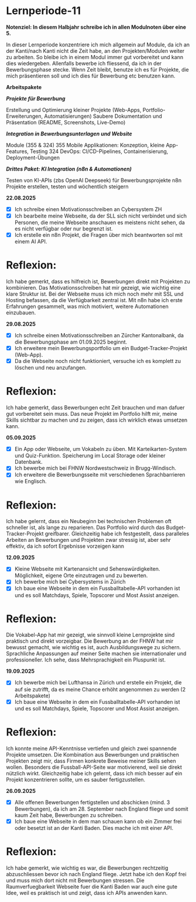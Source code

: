 # Lernperiode-11

**Notenziel: In diesem Halbjahr schreibe ich in allen Modulnoten über eine 5.**

In dieser Lernperiode konzentriere ich mich allgemein auf Module, da ich an der Kanti/nach Kanti nicht die Zeit habe, an den Projekten/Modulen weiter zu arbeiten. So bleibe ich in einem Modul immer gut vorbereitet und kann dies wiedergeben. Allenfalls bewerbe ich fliessend, da ich in der Bewerbungsphase stecke. Wenn Zeit bleibt, benutze ich es für Projekte, die mich präsentieren soll und ich dies für Bewerbung etc benutzen kann.


**Arbeitspakete**

***Projekte für Bewerbung***

Erstellung und Optimierung kleiner Projekte (Web-Apps, Portfolio-Erweiterungen, Automatisierungen)
Saubere Dokumentation und Präsentation (README, Screenshots, Live-Demo)

***Integration in Bewerbungsunterlagen und Website***

Module (355 & 324)
355 Mobile Applikationen: Konzeption, kleine App-Features, Testing
324 DevOps: CI/CD-Pipelines, Containerisierung, Deployment-Übungen


***Drittes Paket: KI Integration (n8n & Automationen)***

Testen von KI-APIs (zbs OpenAI Deepseek) für Bewerbungsprojekte
n8n Projekte erstellen, testen und wöchentlich steigern



**22.08.2025**
- [x] Ich schreibe einen Motivationsschreiben an Cybersystem ZH
- [x] Ich bearbeite meine Webseite, da der SLL sich nicht verbindet und sich Personen, die meine Webseite anschauen es meistens nicht sehen, da es nicht verfügbar oder nur begrenzt ist.
- [x] Ich erstelle ein n8n Projekt, die Fragen über mich beantworten sol mit einem AI API.

# Reflexion:
Ich habe gemerkt, dass es hilfreich ist, Bewerbungen direkt mit Projekten zu kombinieren. Das Motivationsschreiben hat mir gezeigt, wie wichtig eine klare Struktur ist. Bei der Webseite muss ich mich noch mehr mit SSL und Hosting befassen, da die Verfügbarkeit zentral ist. Mit n8n habe ich erste Erfahrungen gesammelt, was mich motiviert, weitere Automationen einzubauen.

**29.08.2025**
- [x] Ich schreibe einen Motivationsschreiben an Zürcher Kantonalbank, da die Bewerbungsphase am 01.09.2025 beginnt.
- [x] Ich erweitere mein Bewerbungsportfolio um ein Budget-Tracker-Projekt (Web-App).
- [x] Da die Webseite noch nicht funktioniert, versuche ich es komplett zu löschen und neu anzufangen.

# Reflexion:
Ich habe gemerkt, dass Bewerbungen echt Zeit brauchen und man dafuer gut vorbereitet sein muss. Das neue Projekt im Portfolio hilft mir, meine Skills sichtbar zu machen und zu zeigen, dass ich wirklich etwas umsetzen kann.

**05.09.2025**
- [x] Ein App oder Webseite, um Vokabeln zu üben. Mit Karteikarten-System und Quiz-Funktion. Speicherung im Local Storage oder kleiner Datenbank.
- [x] Ich bewerbe mich bei FHNW Nordwestschweiz in Brugg-Windisch.
- [x] Ich erweitere die Bewerbungsseite mit verschiedenen Sprachbarrieren wie Englisch.

# Reflexion:
Ich habe gelernt, dass ein Neubeginn bei technischen Problemen oft schneller ist, als lange zu reparieren. Das Portfolio wird durch das Budget-Tracker-Projekt greifbarer. Gleichzeitig habe ich festgestellt, dass paralleles Arbeiten an Bewerbungen und Projekten zwar stressig ist, aber sehr effektiv, da ich sofort Ergebnisse vorzeigen kann

**12.09.2025**
- [x] Kleine Webseite mit Kartenansicht und Sehenswürdigkeiten. Möglichkeit, eigene Orte einzutragen und zu bewerten.
- [x] Ich bewerbe mich bei Cybersystems in Zürich
- [x] Ich baue eine Webseite in dem ein Fussballtabelle-API vorhanden ist und es soll Matchdays, Spiele, Topscorer und Most Assist anzeigen.

# Reflexion:
Die Vokabel-App hat mir gezeigt, wie sinnvoll kleine Lernprojekte sind praktisch und direkt vorzeigbar. Die Bewerbung an der FHNW hat mir bewusst gemacht, wie wichtig es ist, auch Ausbildungswege zu sichern. Sprachliche Anpassungen auf meiner Seite machen sie internationaler und professioneller. Ich sehe, dass Mehrsprachigkeit ein Pluspunkt ist.

**19.09.2025**
- [x] Ich bewerbe mich bei Lufthansa in Zürich und erstelle ein Projekt, die auf sie zutrifft, da es meine Chance erhöht angenommen zu werden (2 Arbeitspakete)
- [x] Ich baue eine Webseite in dem ein Fussballtabelle-API vorhanden ist und es soll Matchdays, Spiele, Topscorer und Most Assist anzeigen.

# Reflexion:
Ich konnte meine API-Kenntnisse vertiefen und gleich zwei spannende Projekte umsetzen. Die Kombination aus Bewerbungen und praktischen Projekten zeigt mir, dass Firmen konkrete Beweise meiner Skills sehen wollen. Besonders die Fussball-API-Seite war motivierend, weil sie direkt nützlich wirkt. Gleichzeitig habe ich gelernt, dass ich mich besser auf ein Projekt konzentrieren sollte, um es sauber fertigzustellen.

**26.09.2025**

- [x] Alle offenen Bewerbungen fertigstellen und abschicken (mind. 3 Bewerbungen), da ich am 28. September nach England fliege und somit kaum Zeit habe, Bewerbungen zu schreiben.
- [x] Ich baue eine Webseite in dem man schauen kann ob ein Zimmer frei oder besetzt ist an der Kanti Baden. Dies mache ich mit einer API.

# Reflexion:

Ich habe gemerkt, wie wichtig es war, die Bewerbungen rechtzeitig abzuschliessen bevor ich nach England fliege. Jetzt habe ich den Kopf frei und muss mich dort nicht mit Bewerbungen stressen. Die Raumverfuegbarkeit Webseite fuer die Kanti Baden war auch eine gute Idee, weil es praktisch ist und zeigt, dass ich APIs anwenden kann.
